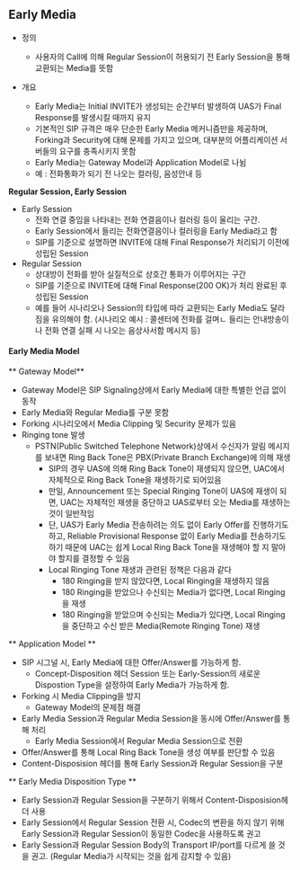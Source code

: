 ## Early Media

- 정의
  - 사용자의 Call에 의해 Regular Session이 허용되기 전 Early Session을 통해 교환되는 Media를 뜻함

- 개요
  - Early Media는 Initial INVITE가 생성되는 순간부터 발생하여 UAS가 Final Response를 발생시킬 때까지 유지
  - 기본적인 SIP 규격은 매우 단순한 Early Media 메커니즘만을 제공하며, Forking과 Security에 대해 문제를 가지고 있으며, 대부분의 어플리케이션 서버들의 요구를 충족시키지 못함
  - Early Media는 Gateway Model과 Application Model로 나뉨
  - 예 : 전화통화가 되기 전 나오는 컬러링, 음성안내 등
    

**Regular Session, Early Session**
- Early Session
  - 전화 연결 중임을 나타내는 전화 연결음이나 컬러링 등이 울리는 구간.
  - Early Session에서 들리는 전화연결음이나 컬러링을 Early Media라고 함
  - SIP를 기준으로 설명하면 INVITE에 대해 Final Response가 처리되기 이전에 성립된 Session
- Regular Session
  - 상대방이 전화를 받아 실질적으로 상호간 통화가 이루어지는 구간
  - SIP를 기준으로 INVITE에 대해 Final Response(200 OK)가 처리 완료된 후 성립된 Session
  - 예를 들어 시나리오나 Session의 타입에 따라 교환되는 Early Media도 달라짐을 유의해야 함. (시나리오 예시 : 콜센터에 전화를 걸며ㄴ 들리는 안내방송이나 전화 연결 실패 시 나오는 음상사서함 메시지 등)



#### Early Media Model

** Gateway Model**
- Gateway Model은 SIP Signaling상에서 Early Media에 대한 특별한 언급 없이 동작
- Early Media와 Regular Media를 구분 못함
- Forking 시나리오에서 Media Clipping 및 Security 문제가 있음
- Ringing tone 발생
  - PSTN(Public Switched Telephone Network)상에서 수신자가 알림 메시지를 보내면 Ring Back Tone은 PBX(Private Branch Exchange)에 의해 재생
    - SIP의 경우 UAS에 의해 Ring Back Tone이 재생되지 않으면, UAC에서 자체적으로 Ring Back Tone을 재생하기로 되어있음
    - 만일, Announcement 또는 Special Ringing Tone이 UAS에 재생이 되면, UAC는 자체적인 재생을 중단하고 UAS로부터 오는 Media를 재생하는 것이 일반적임
    - 단, UAS가 Early Media 전송하려는 의도 없이 Early Offer를 진행하기도 하고, Reliable Provisional Response 없이 Early Media를 전송하기도 하기 때문에 UAC는 쉽게 Local Ring Back Tone을 재생해야 할 지 말아야 할지를 결정할 수 있음
    - Local Ringing Tone 재생과 관련된 정책은 다음과 같다
      - 180 Ringing을 받지 않았다면, Local Ringing을 재생하지 않음
      - 180 Ringing을 받았으나 수신되는 Media가 없다면, Local Ringing을 재생
      - 180 Ringing을 받았으며 수신되는 Media가 있다면, Local Ringing을 중단하고 수신 받은 Media(Remote Ringing Tone) 재생

** Application Model **

- SIP 시그널 시, Early Media에 대한 Offer/Answer를 가능하게 함.
  - Concept-Disposition 헤더 Session 또는 Early-Session의 새로운 Dispostion Type을 설정하여 Early Media가 가능하게 함.
- Forking 시 Media Clipping을 방지
  - Gateway Model의 문제점 해결
- Early Media Session과 Regular Media Session을 동시에 Offer/Answer를 통해 처리
  - Early Media Session에서 Regular Media Session으로 전환
- Offer/Answer를 통해 Local Ring Back Tone을 생성 여부를 판단할 수 있음
- Content-Disposision 헤더를 통해 Early Session과 Regular Session을 구분

** Early Media Disposition Type **
- Early Session과 Regular Session을 구분하기 위해서 Content-Disposision헤더 사용
- Early Session에서 Regular Session 전환 시, Codec의 변환을 하지 않기 위해 Early Session과 Regular Session이 동일한 Codec을 사용하도록 권고
- Early Session과 Regular Session Body의 Transport IP/port를 다르게 쓸 것을 권고. (Regular Media가 시작되는 것을 쉽게 감지할 수 있음)


